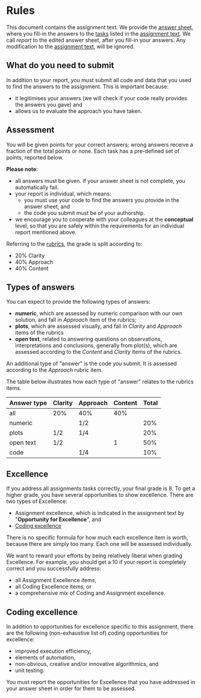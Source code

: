 # Rules

This document contains the assignment text. We provide the [answer sheet](answer-sheet.md), where you fill-in the answers to the [tasks](./README.md#Tasks) listed in the [assignment text](./README.md). We call *report* to the edited answer sheet, after you fill-in your answers. Any modification to the [assignment text](./README.md), will be ignored.

## What do you need to submit

In addition to your report, you must submit all code and data that you used to find the answers to the assignment. This is important because:

- it legitimises your answers (we will check if your code really provides the answers you gave) and
- allows us to evaluate the approach you have taken.

## Assessment

You will be given points for your correct answers; wrong answers receive a fraction of the total points or none. Each task has a pre-defined set of points, reported below. 

**Please note**:

- all answers must be given. If your answer sheet is not complete, you automatically fail.
- your report is individual, which means:
  - you must use your code to find the answers you provide in the answer sheet, and
  - the code you submit must be of your authorship.
- we encourage you to cooperate with your colleagues at the **conceptual** level, so that you are safely within the requirements for an individual report mentioned above.

Referring to the [rubrics](https://brightspace.tudelft.nl/d2l/le/content/498874/viewContent/2663586/View), the grade is split according to:

- 20% Clarity
- 40% Approach
- 40% Content

## Types of answers

You can expect to provide the following types of answers:

- **numeric**, which are assessed by numeric comparison with our own solution, and fall in *Approach* item of the rubrics;
- **plots**, which are assessed visually, and fall in *Clarity* and *Approach* items of the rubrics
- **open text**, related to answering questions on observations, interpretations and conclusions, generally from plot(s), which are assessed according to the *Content* and *Clarity* items of the rubrics.

An additional type of "answer" is the code you submit. It is assessed according to the *Approach* rubric item.

The table below illustrates how each type of "answer" relates to the rubrics items.

| Answer type   | Clarity | Approach | Content | Total |
| ---           | ---     | ---      | ---     | ---   |  
| all           | 20%     | 40%      | 40%     |       |  
| numeric       |         | 1/2      |         | 20%   |
| plots         |  1/2    | 1/4      |         | 20%   |
| open text     |  1/2    |          | 1       | 50%   |
| code          |         | 1/4      |         | 10%   |

## Excellence

If you address all assignments tasks correctly, your final grade is 8. To get a higher grade, you have several opportunities to show excellence. There are two types of Excellence:

- Assignment excellence, which is indicated in the assignment text by "**Opportunity for Excellence**", and
- [Coding excellence](#coding-excellence)

There is no specific formula for how much each excellence item is worth, because there are simply too many. Each one will be assessed individually.

We want to reward your efforts by being relatively liberal when grading Excellence. For example, you should get a 10 if your report is completely correct and you successfully address:

-  all Assignment Excellence items,
-  all Coding Excellence items, or
-  a comprehensive mix of Coding and Assignment excellence.

## Coding excellence

In addition to opportunities for excellence specific to this assignment, there are the following (non-exhaustive list of) coding opportunities for excellence:

- improved execution efficiency,
- elements of automation,
- non-obvious, creative and/or innovative algorithmics, and
- unit testing. 

You must report the opportunities for Excellence that you have addressed in your answer sheet in order for them to be assessed.
